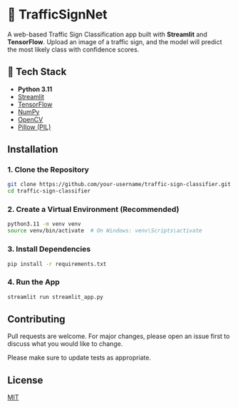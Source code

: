 # 🚦 TrafficSignNet

A web-based Traffic Sign Classification app built with **Streamlit** and **TensorFlow**. Upload an image of a traffic sign, and the model will predict the most likely class with confidence scores.

## 🔧 Tech Stack

- **Python 3.11**
- [Streamlit](https://streamlit.io/)
- [TensorFlow](https://www.tensorflow.org/)
- [NumPy](https://numpy.org/)
- [OpenCV](https://opencv.org/)
- [Pillow (PIL)](https://python-pillow.org/)

## Installation

### 1. Clone the Repository

```bash
git clone https://github.com/your-username/traffic-sign-classifier.git
cd traffic-sign-classifier
```

### 2. Create a Virtual Environment (Recommended)
```bash
python3.11 -m venv venv
source venv/bin/activate  # On Windows: venv\Scripts\activate
```

### 3. Install Dependencies
```bash
pip install -r requirements.txt
```
### 4. Run the App
```bash
streamlit run streamlit_app.py
```
## Contributing

Pull requests are welcome. For major changes, please open an issue first
to discuss what you would like to change.

Please make sure to update tests as appropriate.

## License

[MIT](https://choosealicense.com/licenses/mit/)
